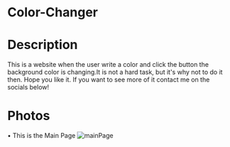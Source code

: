 # Color-Changer
# Description 
This is a website when the user write a color and click the button the background color is changing.It is not a hard task, but it's why not to do it then.
Hope you like it. If you want to see more of it contact me on the socials below!

# Photos
• This is the Main Page
![mainPage](https://i.gyazo.com/0c772772298269b271b822bbe4adf0e8.png)
